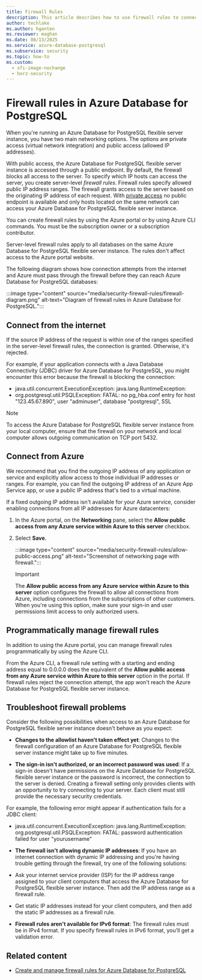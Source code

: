 ```yaml
---
title: Firewall Rules
description: This article describes how to use firewall rules to connect to an Azure Database for PostgreSQL flexible server instance with the public networking deployment option.
author: techlake
ms.author: hganten
ms.reviewer: maghan
ms.date: 08/13/2025
ms.service: azure-database-postgresql
ms.subservice: security
ms.topic: how-to
ms.custom:
  - sfi-image-nochange
  - horz-security
---
```


# Firewall rules in Azure Database for PostgreSQL 

When you're running an Azure Database for PostgreSQL flexible server instance, you have two main networking options. The options are private access (virtual network integration) and public access (allowed IP addresses).

With public access, the Azure Database for PostgreSQL flexible server instance is accessed through a public endpoint. By default, the firewall blocks all access to the server. To specify which IP hosts can access the server, you create server-level *firewall rules*. Firewall rules specify allowed public IP address ranges. The firewall grants access to the server based on the originating IP address of each request. With [private access](concepts-networking-private.md#private-access-virtual-network-integration) no public endpoint is available and only hosts located on the same network can access your Azure Database for PostgreSQL flexible server instance.

You can create firewall rules by using the Azure portal or by using Azure CLI commands. You must be the subscription owner or a subscription contributor.

Server-level firewall rules apply to all databases on the same Azure Database for PostgreSQL flexible server instance. The rules don't affect access to the Azure portal website.

The following diagram shows how connection attempts from the internet and Azure must pass through the firewall before they can reach Azure Database for PostgreSQL databases:

:::image type="content" source="media/security-firewall-rules/firewall-diagram.png" alt-text="Diagram of firewall rules in Azure Database for PostgreSQL.":::

## Connect from the internet

If the source IP address of the request is within one of the ranges specified in the server-level firewall rules, the connection is granted. Otherwise, it's rejected.

For example, if your application connects with a Java Database Connectivity (JDBC) driver for Azure Database for PostgreSQL, you might encounter this error because the firewall is blocking the connection:

- java.util.concurrent.ExecutionException: java.lang.RuntimeException:
- org.postgresql.util.PSQLException: FATAL: no pg\_hba.conf entry for host "123.45.67.890", user "adminuser", database "postgresql", SSL

> [!NOTE]  
> To access the Azure Database for PostgreSQL flexible server instance from your local computer, ensure that the firewall on your network and local computer allows outgoing communication on TCP port 5432.

## Connect from Azure

We recommend that you find the outgoing IP address of any application or service and explicitly allow access to those individual IP addresses or ranges. For example, you can find the outgoing IP address of an Azure App Service app, or use a public IP address that's tied to a virtual machine.

If a fixed outgoing IP address isn't available for your Azure service, consider enabling connections from all IP addresses for Azure datacenters:

1. In the Azure portal, on the **Networking** pane, select the **Allow public access from any Azure service within Azure to this server** checkbox.

1. Select **Save**.

    :::image type="content" source="media/security-firewall-rules/allow-public-access.png" alt-text="Screenshot of networking page with firewall.":::

    > [!IMPORTANT]  
    > The **Allow public access from any Azure service within Azure to this server** option configures the firewall to allow all connections from Azure, including connections from the subscriptions of other customers. When you're using this option, make sure your sign-in and user permissions limit access to only authorized users.

## Programmatically manage firewall rules

In addition to using the Azure portal, you can manage firewall rules programmatically by using the Azure CLI.

From the Azure CLI, a firewall rule setting with a starting and ending address equal to 0.0.0.0 does the equivalent of the **Allow public access from any Azure service within Azure to this server** option in the portal. If firewall rules reject the connection attempt, the app won't reach the Azure Database for PostgreSQL flexible server instance.

## Troubleshoot firewall problems

Consider the following possibilities when access to an Azure Database for PostgreSQL flexible server instance doesn't behave as you expect:

- **Changes to the allowlist haven't taken effect yet**: Changes to the firewall configuration of an Azure Database for PostgreSQL flexible server instance might take up to five minutes.

- **The sign-in isn't authorized, or an incorrect password was used**: If a sign-in doesn't have permissions on the Azure Database for PostgreSQL flexible server instance or the password is incorrect, the connection to the server is denied. Creating a firewall setting only provides clients with an opportunity to try connecting to your server. Each client must still provide the necessary security credentials.

For example, the following error might appear if authentication fails for a JDBC client:

- java.util.concurrent.ExecutionException: java.lang.RuntimeException: org.postgresql.util.PSQLException: FATAL: password authentication failed for user "yourusername"

- **The firewall isn't allowing dynamic IP addresses**: If you have an internet connection with dynamic IP addressing and you're having trouble getting through the firewall, try one of the following solutions:

- Ask your internet service provider (ISP) for the IP address range assigned to your client computers that access the Azure Database for PostgreSQL flexible server instance. Then add the IP address range as a firewall rule.

- Get static IP addresses instead for your client computers, and then add the static IP addresses as a firewall rule.

- **Firewall rules aren't available for IPv6 format**: The firewall rules must be in IPv4 format. If you specify firewall rules in IPv6 format, you'll get a validation error.

## Related content

- [Create and manage firewall rules for Azure Database for PostgreSQL](how-to-manage-firewall-portal.md)
